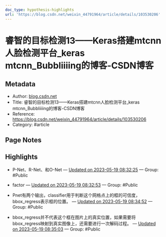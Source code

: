 ```yaml
---
doc_type: hypothesis-highlights
url: 'https://blog.csdn.net/weixin_44791964/article/details/103530206'
---
```


# 睿智的目标检测13——Keras搭建mtcnn人脸检测平台_keras mtcnn_Bubbliiiing的博客-CSDN博客

## Metadata
- Author: [blog.csdn.net]()
- Title: 睿智的目标检测13——Keras搭建mtcnn人脸检测平台_keras mtcnn_Bubbliiiing的博客-CSDN博客
- Reference: https://blog.csdn.net/weixin_44791964/article/details/103530206
- Category: #article

## Page Notes
## Highlights
- P-Net、R-Net、和O-Net — [Updated on 2023-05-19 08:32:25](https://hyp.is/oGY2pvXcEe2n5HNq_7p1sQ/blog.csdn.net/weixin_44791964/article/details/103530206) — Group: #Public

- factor — [Updated on 2023-05-19 08:32:53](https://hyp.is/sZhOlvXcEe2Qr1MVjA3zTA/blog.csdn.net/weixin_44791964/article/details/103530206) — Group: #Public

- Pnet有两个输出，classifier用于判断这个网格点上的框的可信度，bbox_regress表示框的位置。 — [Updated on 2023-05-19 08:34:52](https://hyp.is/-IrfOvXcEe2fVe-6dIcFtQ/blog.csdn.net/weixin_44791964/article/details/103530206) — Group: #Public

- bbox_regress并不代表这个框在图片上的真实位置，如果需要将bbox_regress映射到真实图像上，还需要进行一次解码过程。 — [Updated on 2023-05-19 08:35:03](https://hyp.is/_r0lPvXcEe2OgM8UD03psQ/blog.csdn.net/weixin_44791964/article/details/103530206) — Group: #Public



